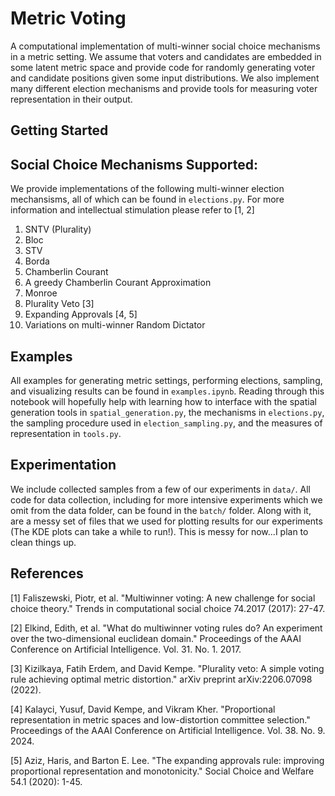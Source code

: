 # Metric Voting

A computational implementation of multi-winner social choice mechanisms in a metric setting. 
We assume that voters and candidates are embedded in some latent metric space and provide
code for randomly generating voter and candidate positions given some input distributions. 
We also implement many different election mechanisms and
provide tools for measuring voter representation in their output. 

## Getting Started


## Social Choice Mechanisms Supported:
We provide implementations of the following multi-winner election mechansisms, all 
of which can be found in `elections.py`. For 
more information and intellectual stimulation please refer to [1, 2]

1. SNTV (Plurality)
2. Bloc
3. STV
4. Borda
5. Chamberlin Courant
6. A greedy Chamberlin Courant Approximation
7. Monroe
8. Plurality Veto [3]
9. Expanding Approvals [4, 5]
10. Variations on multi-winner Random Dictator

## Examples
All examples for generating metric settings, performing elections, sampling, and visualizing results 
can be found in `examples.ipynb`. Reading through this notebook will hopefully help 
with learning how to interface with the spatial generation tools in `spatial_generation.py`, 
the mechanisms in `elections.py`, the sampling procedure used in `election_sampling.py`, 
and the measures of representation in `tools.py`.


## Experimentation
We include collected samples from a few of our experiments in `data/`. All code for data collection,
including for more intensive experiments which we omit from the data folder, can be found in the 
`batch/` folder. Along with it, are a messy set of files that we used for plotting results for our 
experiments (The KDE plots can take a while to run!). This is messy for now...I plan to clean things up. 

## References
[1] Faliszewski, Piotr, et al. "Multiwinner voting: A new challenge for social choice theory." Trends in computational social choice 74.2017 (2017): 27-47.

[2] Elkind, Edith, et al. "What do multiwinner voting rules do? An experiment over the two-dimensional euclidean domain." Proceedings of the AAAI Conference on Artificial Intelligence. Vol. 31. No. 1. 2017.

[3] Kizilkaya, Fatih Erdem, and David Kempe. "Plurality veto: A simple voting rule achieving optimal metric distortion." arXiv preprint arXiv:2206.07098 (2022).

[4] Kalayci, Yusuf, David Kempe, and Vikram Kher. "Proportional representation in metric spaces and low-distortion committee selection." Proceedings of the AAAI Conference on Artificial Intelligence. Vol. 38. No. 9. 2024.

[5] Aziz, Haris, and Barton E. Lee. "The expanding approvals rule: improving proportional representation and monotonicity." Social Choice and Welfare 54.1 (2020): 1-45.
